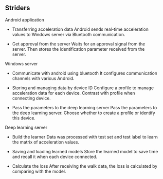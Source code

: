 Striders
---
Android application
- Transferring acceleration data
Android sends real-time acceleration values ​​to Windows server via Bluetooth communication.

- Get approval from the server
Waits for an approval signal from the server. Then stores the identification parameter received from the server. 



Windows server
- Communicate with android using bluetooth
It configures communication channels with various Android.

- Storing and managing data by device ID 
Configure a profile to manage acceleration data for each device. Contrast with profile when connecting device.

- Pass the parameters to the deep learning server
Pass the parameters to the deep learning server. Choose whether to create a profile or identify this device.



Deep learning server
- Build the learner
Data was processed with test set and test label to learn the matrix of acceleration values.

- Saving and loading learned models 
Store the learned model to save time and recall it when each device connected.

- Calculate the loss
After receiving the walk data, the loss is calculated by comparing with the model.
